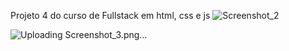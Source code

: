 Projeto 4 do curso de Fullstack em html, css e js
![Screenshot_2](https://github.com/user-attachments/assets/522c7976-4dee-4fa5-9c18-ef46c73cdcc8)

![Uploading Screenshot_3.png…]()
